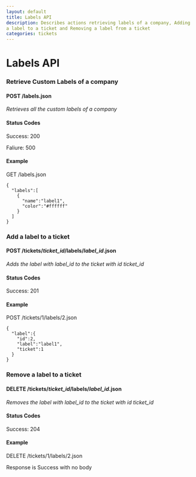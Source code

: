 ```yaml
---
layout: default
title: Labels API
description: Describes actions retrieving labels of a company, Adding
a label to a ticket and Removing a label from a ticket
categories: tickets
---
```


Labels API
==========

### Retrieve Custom Labels of a company

#### POST /labels.json

*Retrieves all the custom labels of a company*

#### Status Codes

Success: 200

Faliure: 500

#### Example

GET /labels.json

````
{
  "labels":[
    {
      "name":"label1",
      "color":"#ffffff"
    }
  ]
}
````

### Add a label to a ticket

#### POST /tickets/_ticket\_id_/labels/_label\_id_.json

*Adds the label with _label\_id_ to the ticket with id _ticket\_id_*

#### Status Codes

Success: 201

#### Example

POST /tickets/1/labels/2.json

````
{
  "label":{
    "id":2,
    "label":"label1",
    "ticket":1
  }
}
````

### Remove a label to a ticket

#### DELETE /tickets/_ticket\_id_/labels/_label\_id_.json

*Removes the label with _label\_id_ to the ticket with id _ticket\_id_*

#### Status Codes

Success: 204

#### Example

DELETE /tickets/1/labels/2.json

Response is Success with no body
